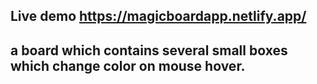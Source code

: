 ## Live demo https://magicboardapp.netlify.app/

## a board which contains several small boxes which change color on mouse hover.
